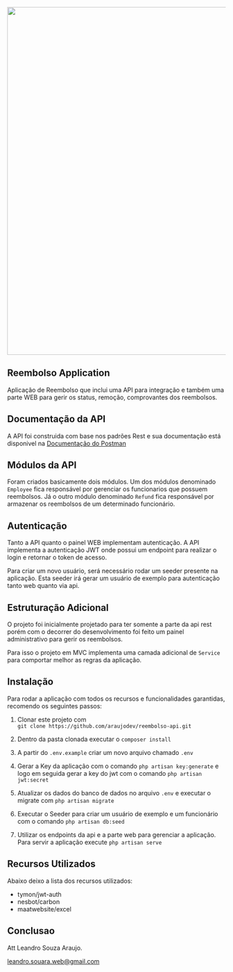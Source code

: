 <p align="center"><img src="https://imgbbb.com/images/2020/02/09/Captura-de-Tela-2020-02-09-as-12.51.08.png" width="800"></p>

## Reembolso Application

Aplicação de Reembolso que inclui uma API para integração e também uma parte WEB para gerir os status, remoção, comprovantes dos reembolsos.

## Documentação da API

A API foi construida com base nos padrões Rest e sua documentação está disponivel na [Documentação do Postman](https://documenter.getpostman.com/view/6630459/SWTG7ben?version=latest)

## Módulos da API

Foram criados basicamente dois módulos. Um dos módulos denominado `Employee` fica responsável por gerenciar os funcionarios que possuem reembolsos. Já o outro módulo denominado `Refund` fica responsável por armazenar os reembolsos de um determinado funcionário.

## Autenticação

Tanto a API quanto o painel WEB implementam autenticação. A API implementa a autenticação JWT onde possui um endpoint para realizar o login e retornar o token de acesso.

Para criar um novo usuário, será necessário rodar um seeder presente na aplicação. Esta seeder irá gerar um usuário de exemplo para autenticação tanto web quanto via api.

## Estruturação Adicional

O projeto foi inicialmente projetado para ter somente a parte da api rest porém com o decorrer do desenvolvimento foi feito um painel administrativo para gerir os reembolsos.

Para isso o projeto em MVC implementa uma camada adicional de `Service` para comportar melhor as regras da aplicação.

## Instalação

Para rodar a aplicação com todos os recursos e funcionalidades garantidas, recomendo os seguintes passos:

1. Clonar este projeto com  
   `git clone https://github.com/araujodev/reembolso-api.git`

2. Dentro da pasta clonada executar o `composer install`

3. A partir do `.env.example` criar um novo arquivo chamado `.env`

4. Gerar a Key da aplicação com o comando `php artisan key:generate` e logo em seguida gerar a key do jwt com o comando `php artisan jwt:secret`

5. Atualizar os dados do banco de dados no arquivo `.env` e executar o migrate com `php artisan migrate`

6. Executar o Seeder para criar um usuário de exemplo e um funcionário com o comando `php artisan db:seed`

7. Utilizar os endpoints da api e a parte web para gerenciar a aplicação. Para servir a aplicação execute `php artisan serve`

## Recursos Utilizados

Abaixo deixo a lista dos recursos utilizados:

-   tymon/jwt-auth
-   nesbot/carbon
-   maatwebsite/excel

## Conclusao

Att Leandro Souza Araujo.

leandro.souara.web@gmail.com
